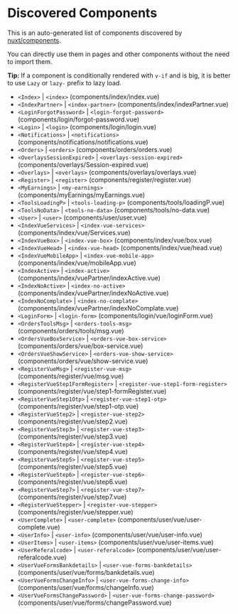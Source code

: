 # Discovered Components

This is an auto-generated list of components discovered by [nuxt/components](https://github.com/nuxt/components).

You can directly use them in pages and other components without the need to import them.

**Tip:** If a component is conditionally rendered with `v-if` and is big, it is better to use `Lazy` or `lazy-` prefix to lazy load.

- `<Index>` | `<index>` (components/index/index.vue)
- `<IndexPartner>` | `<index-partner>` (components/index/indexPartner.vue)
- `<LoginForgotPassword>` | `<login-forgot-password>` (components/login/forgot-password.vue)
- `<Login>` | `<login>` (components/login/login.vue)
- `<Notifications>` | `<notifications>` (components/notifications/notifications.vue)
- `<Orders>` | `<orders>` (components/orders/orders.vue)
- `<OverlaysSessionExpired>` | `<overlays-session-expired>` (components/overlays/Session-expired.vue)
- `<Overlays>` | `<overlays>` (components/overlays/overlays.vue)
- `<Register>` | `<register>` (components/register/register.vue)
- `<MyEarnings>` | `<my-earnings>` (components/myEarnings/myEarnings.vue)
- `<ToolsLoadingP>` | `<tools-loading-p>` (components/tools/loadingP.vue)
- `<ToolsNoData>` | `<tools-no-data>` (components/tools/no-data.vue)
- `<User>` | `<user>` (components/user/user.vue)
- `<IndexVueServices>` | `<index-vue-services>` (components/index/vue/Services.vue)
- `<IndexVueBox>` | `<index-vue-box>` (components/index/vue/box.vue)
- `<IndexVueHead>` | `<index-vue-head>` (components/index/vue/head.vue)
- `<IndexVueMobileApp>` | `<index-vue-mobile-app>` (components/index/vue/mobileApp.vue)
- `<IndexActive>` | `<index-active>` (components/index/vuePartner/indexActive.vue)
- `<IndexNoActive>` | `<index-no-active>` (components/index/vuePartner/indexNoActive.vue)
- `<IndexNoComplate>` | `<index-no-complate>` (components/index/vuePartner/indexNoComplate.vue)
- `<LoginForm>` | `<login-form>` (components/login/vue/loginForm.vue)
- `<OrdersToolsMsg>` | `<orders-tools-msg>` (components/orders/tools/msg.vue)
- `<OrdersVueBoxService>` | `<orders-vue-box-service>` (components/orders/vue/box-service.vue)
- `<OrdersVueShowService>` | `<orders-vue-show-service>` (components/orders/vue/show-service.vue)
- `<RegisterVueMsg>` | `<register-vue-msg>` (components/register/vue/msg.vue)
- `<RegisterVueStep1FormRegister>` | `<register-vue-step1-form-register>` (components/register/vue/step1-formRegister.vue)
- `<RegisterVueStep1Otp>` | `<register-vue-step1-otp>` (components/register/vue/step1-otp.vue)
- `<RegisterVueStep2>` | `<register-vue-step2>` (components/register/vue/step2.vue)
- `<RegisterVueStep3>` | `<register-vue-step3>` (components/register/vue/step3.vue)
- `<RegisterVueStep4>` | `<register-vue-step4>` (components/register/vue/step4.vue)
- `<RegisterVueStep5>` | `<register-vue-step5>` (components/register/vue/step5.vue)
- `<RegisterVueStep6>` | `<register-vue-step6>` (components/register/vue/step6.vue)
- `<RegisterVueStep7>` | `<register-vue-step7>` (components/register/vue/step7.vue)
- `<RegisterVueStepper>` | `<register-vue-stepper>` (components/register/vue/stepper.vue)
- `<UserComplete>` | `<user-complete>` (components/user/vue/user-complete.vue)
- `<UserInfo>` | `<user-info>` (components/user/vue/user-info.vue)
- `<UserItems>` | `<user-items>` (components/user/vue/user-items.vue)
- `<UserReferalcode>` | `<user-referalcode>` (components/user/vue/user-referalcode.vue)
- `<UserVueFormsBankdetails>` | `<user-vue-forms-bankdetails>` (components/user/vue/forms/bankdetails.vue)
- `<UserVueFormsChangeInfo>` | `<user-vue-forms-change-info>` (components/user/vue/forms/changeInfo.vue)
- `<UserVueFormsChangePassword>` | `<user-vue-forms-change-password>` (components/user/vue/forms/changePassword.vue)
